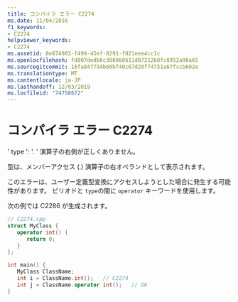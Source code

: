 ```yaml
---
title: コンパイラ エラー C2274
ms.date: 11/04/2016
f1_keywords:
- C2274
helpviewer_keywords:
- C2274
ms.assetid: 8e874903-f499-45ef-8291-f821eee4cc1c
ms.openlocfilehash: fd807dedb6c300860611d07212b8fc8952a90a65
ms.sourcegitcommit: 16fa847794b60bf40c67d20f74751a67fccb602e
ms.translationtype: MT
ms.contentlocale: ja-JP
ms.lasthandoff: 12/03/2019
ms.locfileid: "74758672"
---
```

# <a name="compiler-error-c2274"></a>コンパイラ エラー C2274

' type ': '. ' 演算子の右側が正しくありません。

型は、メンバーアクセス (.) 演算子の右オペランドとして表示されます。

このエラーは、ユーザー定義型変換にアクセスしようとした場合に発生する可能性があります。 ピリオドと `type`の間に `operator` キーワードを使用します。

次の例では C2286 が生成されます。

```cpp
// C2274.cpp
struct MyClass {
   operator int() {
      return 0;
   }
};

int main() {
   MyClass ClassName;
   int i = ClassName.int();   // C2274
   int j = ClassName.operator int();   // OK
}
```
